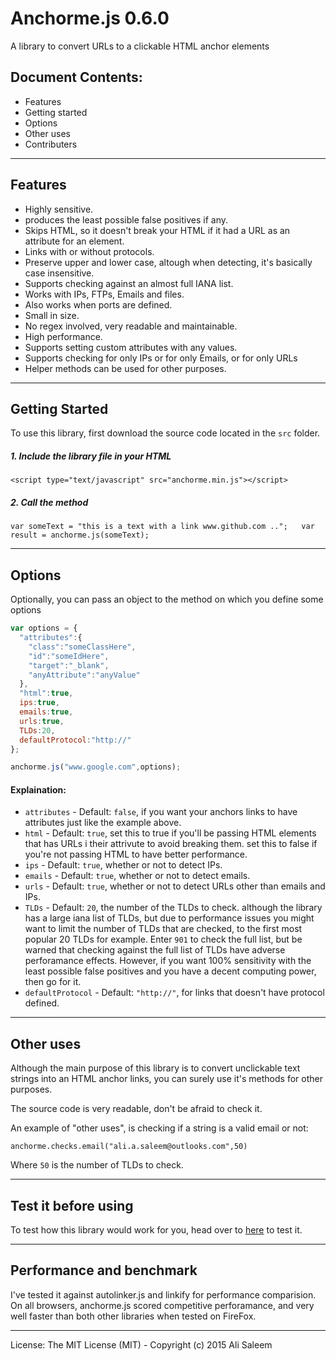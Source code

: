 # Anchorme.js 0.6.0

A library to convert URLs to a clickable HTML anchor elements


## Document Contents:

* Features
* Getting started
* Options
* Other uses
* Contributers

* * *
## Features

*   Highly sensitive.
*   produces the least possible false positives if any.
*   Skips HTML, so it doesn't break your HTML if it had a URL as an attribute for an element.
*   Links with or without protocols.
*   Preserve upper and lower case, altough when detecting, it's basically case insensitive.
*   Supports checking against an almost full IANA list.
*   Works with IPs, FTPs, Emails and files.
*   Also works when ports are defined.
*   Small in size.
*   No regex involved, very readable and maintainable.
*   High performance.
*   Supports setting custom attributes with any values.
*   Supports checking for only IPs or for only Emails, or for only URLs
*   Helper methods can be used for other purposes.


* * *

## Getting Started

To use this library, first download the source code located in the `src` folder.

##### 1\. Include the library file in your HTML

`<script type="text/javascript" src="anchorme.min.js"></script>`

##### 2\. Call the method

`var someText = "this is a text with a link www.github.com ..";  
var result = anchorme.js(someText);`

* * *

## Options

Optionally, you can pass an object to the method on which you define some options

``` javascript
var options = {
  "attributes":{
    "class":"someClassHere",
    "id":"someIdHere",
    "target":"_blank",
    "anyAttribute":"anyValue"
  },
  "html":true,
  ips:true,
  emails:true,
  urls:true,
  TLDs:20,
  defaultProtocol:"http://"
};

anchorme.js("www.google.com",options);
```

#### Explaination:

*   `attributes` - Default: `false`, if you want your anchors links to have attributes just like the example above.
*   `html` - Default: `true`, set this to true if you'll be passing HTML elements that has URLs i their attrivute to avoid breaking them. set this to false if you're not passing HTML to have better performance.
*   `ips` - Default: `true`, whether or not to detect IPs.
*   `emails` - Default: `true`, whether or not to detect emails.
*   `urls` - Default: `true`, whether or not to detect URLs other than emails and IPs.
*   `TLDs` - Default: `20`, the number of the TLDs to check. although the library has a large iana list of TLDs, but due to performance issues you might want to limit the number of TLDs that are checked, to the first most popular 20 TLDs for example. Enter `901` to check the full list, but be warned that checking against the full list of TLDs have adverse perforamance effects. However, if you want 100% sensitivity with the least possible false positives and you have a decent computing power, then go for it.
*   `defaultProtocol` - Default: `"http://"`, for links that doesn't have protocol defined.


* * *

## Other uses

Although the main purpose of this library is to convert unclickable text strings into an HTML anchor links, you can surely use it's methods for other purposes.

The source code is very readable, don't be afraid to check it.

An example of "other uses", is checking if a string is a valid email or not:

`anchorme.checks.email("ali.a.saleem@outlooks.com",50)`

Where `50` is the number of TLDs to check.

* * *


## Test it before using

To test how this library would work for you, head over to [here](http://ali-saleem.github.io/anchorme.js/) to test it.

* * *

## Performance and benchmark

I've tested it against autolinker.js and linkify for performance comparision. On all browsers, anchorme.js scored competitive perforamance, and very well faster than both other libraries when tested on FireFox.


* * *

License: The MIT License (MIT) - Copyright (c) 2015 Ali Saleem
